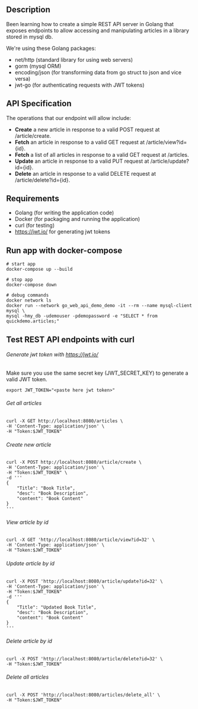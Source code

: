## Description

Been learning how to create a simple REST API server in Golang that exposes endpoints to allow accessing and manipulating articles in a library stored in mysql db. 

We're using these Golang packages:
* net/http (standard library for using web servers)
* gorm (mysql ORM)
* encoding/json (for transforming data from go struct to json and vice versa)
* jwt-go (for authenticating requests with JWT tokens)

## API Specification

The operations that our endpoint will allow include:
* **Create** a new article in response to a valid POST request at /article/create.
* **Fetch** an article in response to a valid GET request at /article/view?id={id}.
* **Fetch** a list of all articles in response to a valid GET request at /articles.
* **Update** an article in response to a valid PUT request at /article/update?id={id}.
* **Delete** an article in response to a valid DELETE request at /article/delete?id={id}.

## Requirements

* Golang (for writing the application code)
* Docker (for packaging and running the application)
* curl (for testing)
* https://jwt.io/ for generating jwt tokens

## Run app with docker-compose

```
# start app
docker-compose up --build

# stop app
docker-compose down

# debug commands
docker network ls
docker run --network go_web_api_demo_demo -it --rm --name mysql-client mysql \
mysql -hmy_db -udemouser -pdemopassword -e "SELECT * from quickdemo.articles;"
```

## Test REST API endpoints with curl

###### Generate jwt token with https://jwt.io/
Make sure you use the same secret key (JWT_SECRET_KEY) to generate a valid JWT token.
```
export JWT_TOKEN="<paste here jwt token>"
```

###### Get all articles
```
curl -X GET http://localhost:8080/articles \
-H 'Content-Type: application/json' \
-H "Token:$JWT_TOKEN" 
```

###### Create new article
```
curl -X POST http://localhost:8080/article/create \
-H 'Content-Type: application/json' \
-H "Token:$JWT_TOKEN" \
-d '''
{
    "Title": "Book Title",
    "desc": "Book Description",
    "content": "Book Content"
}
'''
```

###### View article by id
```
curl -X GET 'http://localhost:8080/article/view?id=32' \
-H 'Content-Type: application/json' \
-H "Token:$JWT_TOKEN"
```

###### Update article by id
```
curl -X POST 'http://localhost:8080/article/update?id=32' \
-H 'Content-Type: application/json' \
-H "Token:$JWT_TOKEN"
-d '''
{
    "Title": "Updated Book Title",
    "desc": "Book Description",
    "content": "Book Content"
}
'''
```

###### Delete article by id
```
curl -X POST 'http://localhost:8080/article/delete?id=32' \
-H "Token:$JWT_TOKEN"
```

###### Delete all articles
```
curl -X POST 'http://localhost:8080/articles/delete_all' \
-H "Token:$JWT_TOKEN" 
```